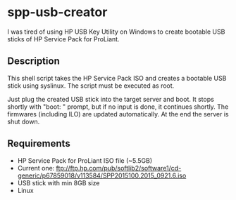 # spp-usb-creator

I was tired of using HP USB Key Utility on Windows to create bootable USB sticks of HP Service Pack for ProLiant.

## Description
This shell script takes the HP Service Pack ISO and creates a bootable USB stick using syslinux.
The script must be executed as root.

Just plug the created USB stick into the target server and boot. 
It stops shortly with "boot: " prompt, but if no input is done, it continues shortly.
The firmwares (including ILO) are updated automatically. At the end the server is shut down.

## Requirements
- HP Service Pack for ProLiant ISO file (~5.5GB)
- Current one: ftp://ftp.hp.com/pub/softlib2/software1/cd-generic/p67859018/v113584/SPP2015100.2015_0921.6.iso
- USB stick with min 8GB size
- Linux

